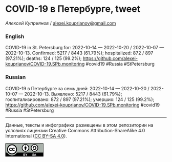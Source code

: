COVID-19 в Петербурге, tweet
============================

*Алексей Куприянов* /
<a href="mailto:alexei.kouprianov@gmail.com" class="email">alexei.kouprianov@gmail.com</a>

### English

COVID-19 in St. Petersburg for: 2022-10-14 — 2022-10-20 / 2022-10-07 —
2022-10-13. Сonfirmed: 5217 / 8443 (61.79%); hospitalized: 872 / 897
(97.21%); deaths: 124 / 125 (99.2%);
<a href="https://github.com/alexei-kouprianov/COVID-19.SPb.monitoring" class="uri">https://github.com/alexei-kouprianov/COVID-19.SPb.monitoring</a>
\#covid19 \#Russia \#StPetersburg

### Russian

COVID-19 в Петербурге за семь дней: 2022-10-14 — 2022-10-20 / 2022-10-07
— 2022-10-13. Выявлено: 5217 / 8443 (61.79%); госпитализировано: 872 /
897 (97.21%); умерших: 124 / 125 (99.2%);
<a href="https://github.com/alexei-kouprianov/COVID-19.SPb.monitoring" class="uri">https://github.com/alexei-kouprianov/COVID-19.SPb.monitoring</a>
\#covid19 \#Russia \#StPetersburg

------------------------------------------------------------------------

Данные, тексты и инфографика размещены в этом репозитории на условиях
лицензии Creative Commons Attribution-ShareAlike 4.0 International ([CC
BY-SA 4.0](https://creativecommons.org/licenses/by-sa/4.0/)).

![](../misc/CC-BY-SA-icon.png "CC-BY-SA")
